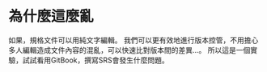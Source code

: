 # 為什麼這麼亂

如果，規格文件可以用純文字編輯。
我們可以更有效地進行版本控管，不用擔心多人編輯造成文件內容的混亂，可以快速比對版本間的差異...。
所以這是一個實驗，試試看用GitBook，撰寫SRS會發生什麼問題。

